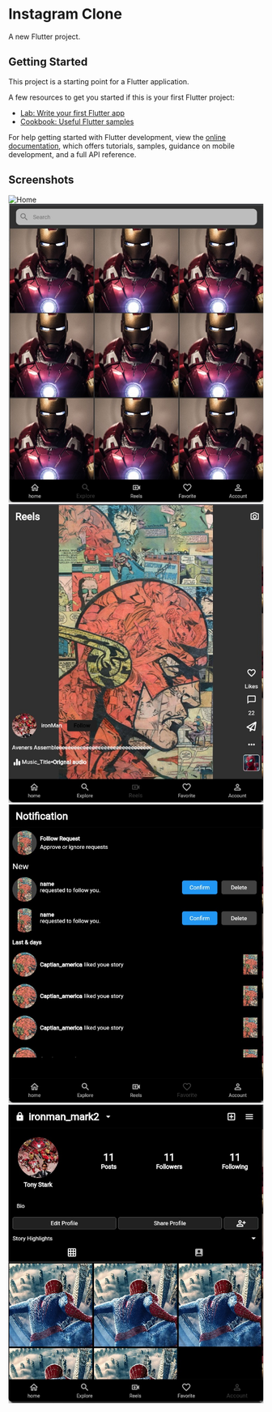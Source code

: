 # Instagram Clone

A new Flutter project.

## Getting Started

This project is a starting point for a Flutter application.

A few resources to get you started if this is your first Flutter project:

- [Lab: Write your first Flutter app](https://docs.flutter.dev/get-started/codelab)
- [Cookbook: Useful Flutter samples](https://docs.flutter.dev/cookbook)

For help getting started with Flutter development, view the
[online documentation](https://docs.flutter.dev/), which offers tutorials,
samples, guidance on mobile development, and a full API reference.

## Screenshots

![Home](https://user-images.githubusercontent.com/76560885/278597475-7a55f927-49d6-4e58-be77-feced7310196.png)
![Explore](screenshot\search.png)
![Reels](screenshot\reels.png)
![Notifiacation](screenshot\notification.png)
![Profile](screenshot\profile.png)
